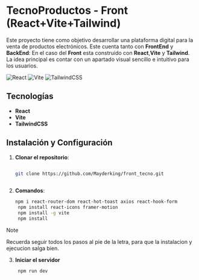 # TecnoProductos - Front (React+Vite+Tailwind)
Este proyecto tiene como objetivo desarrollar una plataforma digital para la venta de productos electrónicos. Este cuenta tanto con **FrontEnd** y **BackEnd**: En el caso del **Front** esta construido con **React**,**Vite** y **Tailwind**. La idea principal es contar con un apartado visual sencillo e intuitivo para los usuarios.
<br>

![React](https://img.shields.io/badge/react-%2320232a.svg?style=for-the-badge&logo=react&logoColor=%2361DAFB)
![Vite](https://img.shields.io/badge/Vite-646CFF?style=for-the-badge&logo=Vite&logoColor=white)
![TailwindCSS](https://img.shields.io/badge/tailwindcss-%2338B2AC.svg?style=for-the-badge&logo=tailwind-css&logoColor=white)

## Tecnologías

- **React**
- **Vite**
- **TailwindCSS**

## Instalación y Configuración

1. **Clonar el repositorio**:
   
   ```bash
   
   git clone https://github.com/Mayderking/front_tecno.git
  
2. **Comandos**:
   
   ```bash
   npm i react-router-dom react-hot-toast axios react-hook-form
    npm install react-icons framer-motion
    npm install -g vite
    npm install

> [!Note]
> Recuerda seguir todos los pasos al pie de la letra, para que la instalacion y ejecucion salga bien.


3. **Iniciar el servidor**
   
   ```bash
    npm run dev
